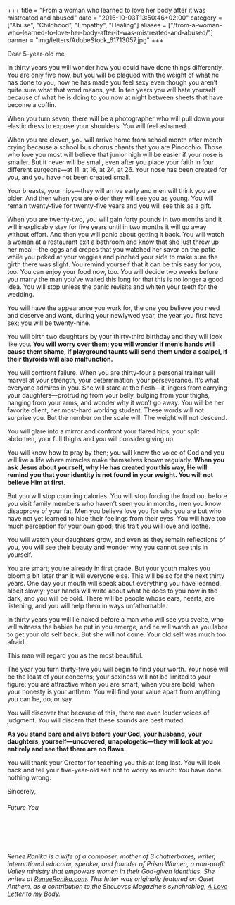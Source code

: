 +++
title = "From a woman who learned to love her body after it was mistreated and abused"
date = "2016-10-03T13:50:46+02:00"
category = ["Abuse", "Childhood", "Empathy", "Healing"]
aliases = ["/from-a-woman-who-learned-to-love-her-body-after-it-was-mistreated-and-abused/"]
banner = "img/letters/AdobeStock_61713057.jpg"
+++

<div class="mk-single-content clearfix" itemprop="mainEntityOfPage">
	<p>Dear 5-year-old me,</p>
<p>In thirty years you will wonder how you could have done things differently. You are only five now, but you will be plagued with the weight of what he has done to you, how he has made you feel sexy even though you aren’t quite sure what that word means, yet. In ten years you will hate yourself because of what he is doing to you now at night between sheets that have become a coffin.</p>
<p><span id="more-357"></span>When you turn seven, there will be a photographer who will pull down your elastic dress to expose your shoulders. You will feel ashamed.</p>
<p>When you are eleven, you will arrive home from school month after month crying because a school bus chorus chants that you are Pinocchio. Those who love you most will believe that junior high will be easier if your nose is smaller. But it never will be small, even after you place your faith in four different surgeons—at 11, at 16, at 24, at 26. Your nose has been created for you, and you have not been created small.</p>
<p>Your breasts, your hips—they will arrive early and men will think you are older. And then when you are older they will see you as young. You will remain twenty-five for twenty-five years and you will see this as a gift.</p>
<p>When you are twenty-two, you will gain forty pounds in two months and it will inexplicably stay for five years until in two months it will go away without effort. And then you will panic about getting it back. You will watch a woman at a restaurant exit a bathroom and know that she just threw up her meal—the eggs and crepes that you watched her savor on the patio while you poked at your veggies and pinched your side to make sure the girth there was slight. You remind yourself that it can be this easy for you, too. You can enjoy your food now, too. You will decide two weeks before you marry the man you’ve waited this long for that this is no longer a good idea. You will stop unless the panic revisits and whiten your teeth for the wedding.</p>
<p>You will have the appearance you work for, the one you believe you need and deserve and want, during your newlywed year, the year you first have sex; you will be twenty-nine.</p>
<p>You will birth two daughters by your thirty-third birthday and they will look like you. <strong>You will worry over them; you will wonder if men’s hands will cause them shame, if playground taunts will send them under a scalpel, if their thyroids will also malfunction.</strong></p>
<p>You will confront failure. When you are thirty-four a personal trainer will marvel at your strength, your determination, your perseverance. It’s what everyone admires in you. She will stare at the flesh—it lingers from carrying your daughters—protruding from your belly, bulging from your thighs, hanging from your arms, and wonder why it won’t go away. You will be her favorite client, her most-hard working student. These words will not surprise you. But the number on the scale will. The weight will not descend.</p>
<p>You will glare into a mirror and confront your flared hips, your split abdomen, your full thighs and you will consider giving up.</p>
<p>You will know how to pray by then; you will know the voice of God and you will live a life where miracles make themselves known regularly. <strong>When you ask Jesus about yourself, why He has created you this way, He will remind you that your identity is not found in your weight. You will not believe Him at first.</strong></p>
<p>But you will stop counting calories. You will stop forcing the food out before you visit family members who haven’t seen you in months, men you know disapprove of your fat. Men you believe love you for who you are but who have not yet learned to hide their feelings from their eyes. You will have too much perception for your own good; this trait you will love and loathe.</p>
<p>You will watch your daughters grow, and even as they remain reflections of you, you will see their beauty and wonder why you cannot see this in yourself.</p>
<p>You are smart; you’re already in first grade. But your youth makes you bloom a bit later than it will everyone else. This will be so for the next thirty years. One day your mouth will speak about everything you have learned, albeit slowly; your hands will write about what he does to you now in the dark, and you will be bold. There will be people whose ears, hearts, are listening, and you will help them in ways unfathomable.</p>
<p>In thirty years you will lie naked before a man who will see you svelte, who will witness the babies he put in you emerge, and he will watch as you labor to get your old self back. But she will not come. Your old self was much too afraid.</p>
<p>This man will regard you as the most beautiful.</p>
<p>The year you turn thirty-five you will begin to find your worth. Your nose will be the least of your concerns; your sexiness will not be limited to your figure: you are attractive when you are smart, when you are bold, when your honesty is your anthem. You will find your value apart from anything you can be, do, or say.</p>
<p>You will discover that because of this, there are even louder voices of judgment. You will discern that these sounds are best muted.</p>
<p><strong>As you stand bare and alive before your God, your husband, your daughters, yourself—uncovered, unapologetic—they will look at you entirely and see that there are no flaws.</strong></p>
<p>You will thank your Creator for teaching you this at long last. You will look back and tell your five-year-old self not to worry so much: You have done nothing wrong.</p>
<p>Sincerely,</p>
<h6 class="signature">Future You</h6>
<p>&nbsp;</p>
<p>&nbsp;</p>
<p><i>Renee Ronika is a wife of a composer, mother of 3 chatterboxes, writer, international educator, speaker, and founder of Prism Women, a non-profit Valley ministry that empowers women in their God-given identities. She writes at <a href="http://reneeronika.com">ReneeRonika.com</a>.&nbsp;</i><em>This letter was originally featured on Quiet Anthem, as a contribution to the&nbsp;SheLoves Magazine’s synchroblog, <a href="http://shelovesmagazine.com/2012/a-love-letter-to-my-body/">A Love Letter to my Body</a>.</em></p>
</div>
